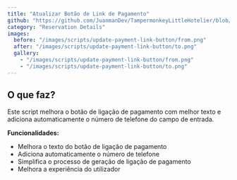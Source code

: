 ```yaml
---
title: "Atualizar Botão de Link de Pagamento"
github: "https://github.com/JuanmanDev/TampermonkeyLittleHotelier/blob/main/frontdesk/reservationDetails/updateGeneratePaymentLinkButton.user.js"
category: "Reservation Details"
images:
  before: "/images/scripts/update-payment-link-button/from.png"
  after: "/images/scripts/update-payment-link-button/to.png"
  gallery:
    - "/images/scripts/update-payment-link-button/from.png"
    - "/images/scripts/update-payment-link-button/to.png"
---
```


## O que faz?

Este script melhora o botão de ligação de pagamento com melhor texto e adiciona automaticamente o número de telefone do campo de entrada.

**Funcionalidades:**
- Melhora o texto do botão de ligação de pagamento
- Adiciona automaticamente o número de telefone
- Simplifica o processo de geração de ligação de pagamento
- Melhora a experiência do utilizador
